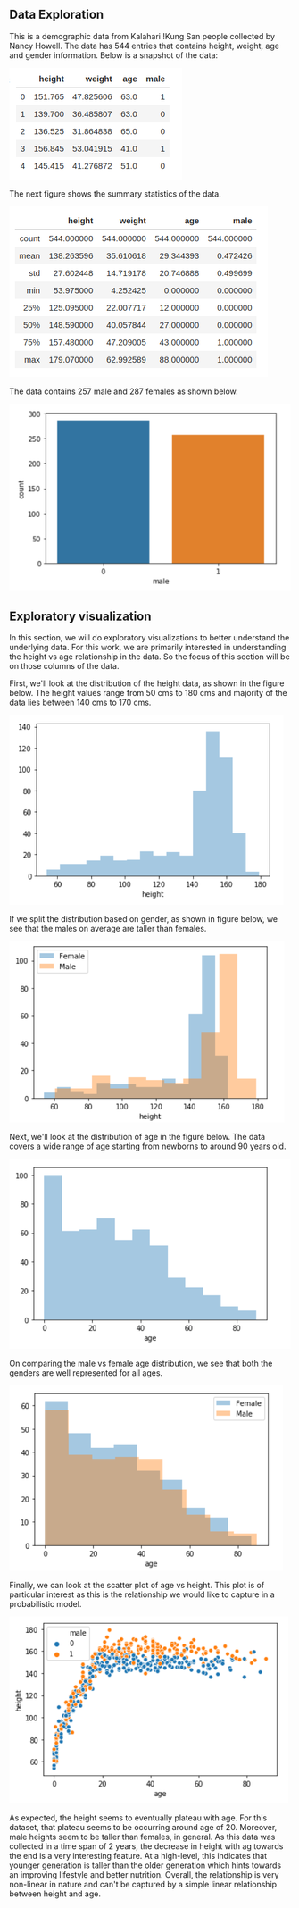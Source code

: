 ## Data Exploration

This is a demographic data from Kalahari !Kung San people collected by Nancy Howell. The data has 544 entries that contains height, weight, age and gender information. Below is a snapshot of the data:

![](pics/DataSnapshot.png)

The next figure shows the summary statistics of the data. 

![](pics/SummaryStatistics.png)

The data contains 257 male and 287 females as shown below.

![](pics/male_vs_female.png)

## Exploratory visualization

In this section, we will do exploratory visualizations to better understand the underlying data. For this work, we are primarily interested in understanding the height vs age relationship in the data. So the focus of this section will be on those columns of the data.

First, we'll look at the distribution of the height data, as shown in the figure below. The height values range from 50 cms to 180 cms and majority of the data lies between 140 cms to 170 cms.

![](pics/height_dist.png)

If we split the distribution based on gender, as shown in figure below, we see that the males on average are taller than females.

![](pics/height_dist_gender.png)

Next, we'll look at the distribution of age in the figure below. The data covers a wide range of age starting from newborns to around 90 years old. 

![](pics/age_dist.png)

On comparing the male vs female age distribution, we see that both the genders are well represented for all ages.

![](pics/age_dist_gender.png)

Finally, we can look at the scatter plot of age vs height. This plot is of particular interest as this is the relationship we would like to capture in a probabilistic model.

![](pics/age_vs_height.png)

As expected, the height seems to eventually plateau with age. For this dataset, that plateau seems to be occurring around age of 20. Moreover, male heights seem to be taller than females, in general. As this data was collected in a time span of 2 years, the decrease in height with ag towards the end is a very interesting feature. At a high-level, this indicates that younger generation is taller than the older generation which hints towards an improving lifestyle and better nutrition. Overall, the relationship is very non-linear in nature and can't be captured by a simple linear relationship between height and age.